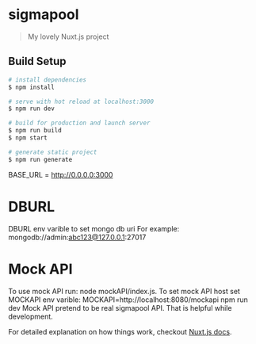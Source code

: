 # sigmapool

> My lovely Nuxt.js project

## Build Setup

``` bash
# install dependencies
$ npm install

# serve with hot reload at localhost:3000
$ npm run dev

# build for production and launch server
$ npm run build
$ npm start

# generate static project
$ npm run generate
```

BASE_URL = http://0.0.0.0:3000

# DBURL 
DBURL env varible to set mongo db uri
For example: mongodb://admin:abc123@127.0.0.1:27017

# Mock API
To use mock API run: node mockAPI/index.js.
To set mock API host set MOCKAPI env varible: MOCKAPI=http://localhost:8080/mockapi npm run dev
Mock API pretend to be real sigmapool API. That is helpful while development. 

For detailed explanation on how things work, checkout [Nuxt.js docs](https://nuxtjs.org).
